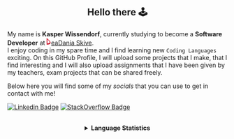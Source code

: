 ## <p align="center">Hello there 🕹️</p>

My name is **Kasper Wissendorf**, currently studying to become a **Software Developer** at [![Icon](/icons/Dania.png)eaDania Skive](https://eadania.com/). <br>
I enjoy coding in my spare time and I find learning new `Coding Languages` exciting. On this GitHub Profile, I will upload some projects that I make, that I find interesting and I will also upload assignments that I have been given by my teachers, exam projects that can be shared freely. 

Below here you will find some of my *socials* that you can use to get in contact with me!

[![Linkedin Badge](https://img.shields.io/badge/-LinkedIn-blue?style=flat-square&logo=Linkedin&logoColor=white)](https://www.linkedin.com/in/kasper-wissendorf-7279011b6/)
[![StackOverflow Badge](https://img.shields.io/badge/-Stack%20Overflow-FE7A16?style=flat-square&logo=Stack-Overflow&logoColor=white)](https://stackoverflow.com/users/18100435/kasper-wissendorf)

<br>
<details>
<summary align="center"><strong>Language Statistics</strong></summary>
<br>
<table align="center">
	<tr>
		<th>Language</th>
		<th>Time Spent</th>
		<th>Percent</th>
	</tr>
	<tr>
		<td>C#</td>
		<td>04h 04m</td>
		<td>46.09%</td>
	</tr>
	<tr>
		<td>HTML</td>
		<td>01h 28m</td>
		<td>16.65%</td>
	</tr>
	<tr>
		<td>Markdown</td>
		<td>01h 06m</td>
		<td>12.58%</td>
	</tr>
	<tr>
		<td>TypeScript</td>
		<td>01h 00m</td>
		<td>11.35%</td>
	</tr>
	<tr>
		<td>JavaScript</td>
		<td>00h 39m</td>
		<td>7.52%</td>
	</tr>
	<tr>
		<td>Lua</td>
		<td>00h 12m</td>
		<td>2.34%</td>
	</tr>
	<tr>
		<td>CSS</td>
		<td>00h 08m</td>
		<td>1.54%</td>
	</tr>
	<tr>
		<td>JSON</td>
		<td>00h 05m</td>
		<td>1.04%</td>
	</tr>
	<tr>
		<td>YAML</td>
		<td>00h 03m</td>
		<td>0.62%</td>
	</tr>
	<tr>
		<td>Git Config</td>
		<td>00h 00m</td>
		<td>0.1%</td>
	</tr>
	<tr>
		<td>Text</td>
		<td>00h 00m</td>
		<td>0.07%</td>
	</tr>
	<tr>
		<td>Other</td>
		<td>00h 00m</td>
		<td>0.06%</td>
	</tr>
	<tr>
		<td>Perl</td>
		<td>00h 00m</td>
		<td>0.06%</td>
	</tr>
</table>
<p align="center"><sub>Last Updated: 02/05/2022 11:08:53</sub></p>
<p align="center"><sub>Data first recorded on 31th. January of 2022</sub></p>
</details>
